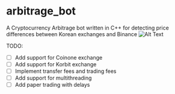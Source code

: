 # arbitrage_bot
A Cryptocurrency Arbitrage bot written in C++ for detecting price differences between Korean exchanges and Binance
![Alt Text](https://raw.githubusercontent.com/lymanZerga11/arbitrage_bot/master/readme/sample.gif)

TODO:
- [ ] Add support for Coinone exchange
- [ ] Add support for Korbit exchange
- [ ] Implement transfer fees and trading fees
- [ ] Add support for multithreading
- [ ] Add paper trading with delays 
